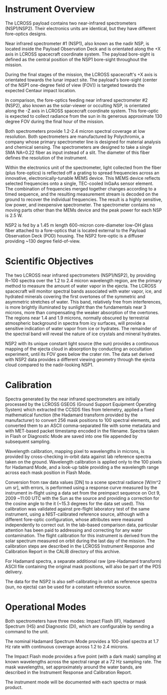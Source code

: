 
 
  Instrument Overview
  ===================
 
  The LCROSS payload contains two near-infrared spectrometers
  (NSP1/NSP2).  Their electronics units are identical, but they have
  different fore-optics designs.
 
  Near infrared spectrometer #1 (NSP1), also known as the nadir NSP, is
  located inside the Payload Observation Deck and is orientated
  along the +X axis in LCROSS spacecraft coordinate system.  The
  payload bore-sight is defined as the central position of the NSP1
  bore-sight throughout the mission.
 
  During the final stages of the mission, the LCROSS spacecraft's +X axis
  is orientated towards the lunar impact site. The payload's bore-sight
  (center of the NSP1 one-degree field of view (FOV)) is targeted towards the
  expected Centaur impact location.
 
  In comparison, the fore-optics feeding near infrared spectrometer #2
  (NSP2), also known as the solar-viewer or occulting NSP, is orientated
  along the -Z axis in LCROSS spacecraft coordinate system. This fore-optic
  is expected to collect radiance from the sun in its generous approximate
  130 degree FOV during the final hour of the mission.
 
  Both spectrometers provide 1.2-2.4 micron spectral coverage at low
  resolution. Both spectrometers are manufactured by Polychromix,
  a company whose primary spectrometer line is designed for material analysis
  and chemical sensing.  The spectrometers are designed to take a single
  SMA NA=0.22 fiber as input instead of a slit.  The diameter of this
  fiber defines the resolution of the instrument.
 
  Within the electronics unit of the spectrometer, light collected from
  the fiber (plus fore-optics) is reflected off a grating to spread
  frequencies across an innovative, electronically-tunable MEMS
  device.  This MEMS device reflects selected frequencies onto a
  single, TEC-cooled InGaAs sensor element.  The combination of
  frequencies merged together changes according to a timed sequence,
  and the resulting measurement stream is decoded on the ground to
  recover the individual frequencies.  The result is a highly
  sensitive, low power, and inexpensive spectrometer.  The spectrometer
  contains no moving parts other than the MEMs device and the peak power for
  each NSP is 2.5 W.
 
  NSP2 is fed by a 1.45 m length 600-micron core-diameter low-OH glass fiber
  attached to a fore-optics that is located external to the Payload
  Observation Deck (POD) housing. The NSP2 fore-optic is a diffuser providing
  ~130 degree field-of-view.
 
  Scientific Objectives
  =====================
 
  The two LCROSS near infrared spectrometers (NSP1/NSP2), by providing
  R~100 spectra over the 1.2 to 2.4 micron wavelength region, are the primary
  method to measure the amount of water vapor in the ejecta.  The LCROSS
  spacecraft will monitor spectral bands associated with water
  vapor, ice, and hydrated minerals covering the first overtones of the
  symmetric and asymmetric stretches of water.  This band, relatively free
  from interferences, is more brightly illuminated by sunlight than the
  fundamentals near 3 microns, more than compensating the weaker absorption
  of the overtones.  The regions near 1.4 and 1.9 microns, normally obscured
  by terrestrial atmospheric background in spectra from icy surfaces,
  will provide a sensitive indication of water vapor from ice or hydrates.
  The remainder of the spectral band will reveal the nature of ice crystals
  and mineral hydrates.
 
  NSP2 with its unique constant light source (the sun) provides a continuous
  mapping of the ejecta cloud in absorption by conducting an occultation
  experiment, until its FOV goes below the crater rim. The data set derived
  with NSP2 data provides a different viewing geometry through the ejecta
  cloud compared to the nadir-looking NSP1.
 
  Calibration
  ===========
 
  Spectra generated by the near infrared spectrometers are initially processed
  by the LCROSS GSEOS (Ground Support Equipment Operating System) which
  extracted the CCSDS files from telemetry, applied a fixed mathematical
  function (the Hadamard transform provided by the manufacturer) to
  convert 256 mask positions to 100 spectral elements, and converted them to
  an ASCII comma-separated file with some metadata and with MET-based packet
  timestamp  encoded in the filename. Spectra taken in Flash or Diagnostic
  Mode are saved into one file appended by subsequent sampling.
 
  Wavelength calibration, mapping pixel to wavelengths in microns, is
  provided by cross-checking in-orbit data  against lab reference spectra
  taken on the ground. Wavelength calibration is applied only to the 100
  pixels for Hadamard Mode, and a look-up table providing a the wavelength
  range across each mask position in Flash Mode.
 
  Conversion from raw data values [DN] to a scene spectral radiance
  [W/m^2 um sr], with errors, is performed using a response curve measured
  by the instrument in-flight using a data set from the preimpact
  sequence on Oct 9, 2009 ~11:00 UTC with the Sun as the source and providing
  a correction for the cosine angle to the it (~15.3 degrees for the data set
  used). This calibration was validated against pre-flight laboratory test
  of the same instrument,  using a NIST-calibrated reference source, although
  with a different fore-optic configuration, whose attributes were measured
  independently to correct out. In the lab-based comparison data,
  particular attention has been paid to addressing and correcting for any
  water contamination. The flight calibration for this instrument is derived
  from the solar spectrum measured on orbit during the last day of the
  mission. The calibration steps are described in the LCROSS Instrument
  Response and Calibration Report in the CALIB directory of this archive.
 
  For Hadamard spectra, a separate additional raw (pre-Hadamard transform)
  ASCII file containing the original mask positions, will also be part of
  the PDS delivery.
 
  The data for the NSP2 is also self-calibrating in orbit as reference
  spectra (sun, no ejecta) can be used for a constant reference source.
 
 
  Operational Modes
  =================
 
  Both spectrometers have three modes: Impact Flash (IF), Hadamard
  Spectrum (HS) and Diagnostic (DI), which are configurable by sending
  a command to the unit.
 
  The nominal Hadamard Spectrum Mode provides a 100-pixel spectra at 1.7 Hz
  rate with continuous coverage across 1.2 to 2.4 microns.
 
  The Impact Flash mode provides a five point (with a dark mask) sampling
  at known wavelengths across the spectral range at a 72 Hz sampling rate.
  The mask wavelengths, set approximately around the water bands, are
  described in the Instrument Response and Calibration Report.
 
  The instrument mode will be documented with each spectra or mask product.
 

        